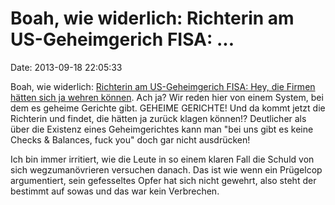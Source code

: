 Boah, wie widerlich: Richterin am US-Geheimgerich FISA: \...
============================================================

Date: 2013-09-18 22:05:33

Boah, wie widerlich: [Richterin am US-Geheimgerich FISA: Hey, die Firmen
hätten sich ja wehren können](http://www.heise.de/-1960855). Ach ja? Wir
reden hier von einem System, bei dem es geheime Gerichte gibt. GEHEIME
GERICHTE! Und da kommt jetzt die Richterin und findet, die hätten ja
zurück klagen können!? Deutlicher als über die Existenz eines
Geheimgerichtes kann man \"bei uns gibt es keine Checks & Balances, fuck
you\" doch gar nicht ausdrücken!

Ich bin immer irritiert, wie die Leute in so einem klaren Fall die
Schuld von sich wegzumanövrieren versuchen danach. Das ist wie wenn ein
Prügelcop argumentiert, sein gefesseltes Opfer hat sich nicht gewehrt,
also steht der bestimmt auf sowas und das war kein Verbrechen.
